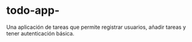 # todo-app-
Una aplicación de tareas que permite registrar usuarios, añadir tareas y tener autenticación básica.
